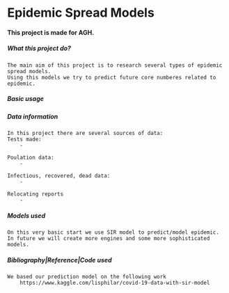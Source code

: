 # Epidemic Spread Models

#### This project is made for AGH.

##### What this project do?
    The main aim of this project is to research several types of epidemic spread models.
    Using this models we try to predict future core numberes related to epidemic.

##### Basic usage

##### Data information
    In this project there are several sources of data:
    Tests made:
        -
    
    Poulation data:
        -
    
    Infectious, recovered, dead data:
        -
    
    Relocating reports
        - 

##### Models used
    On this very basic start we use SIR model to predict/model epidemic. 
    In future we will create more engines and some more sophisticated models.

##### Bibliography|Reference|Code used
    We based our prediction model on the following work
        https://www.kaggle.com/lisphilar/covid-19-data-with-sir-model
   